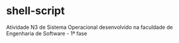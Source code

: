 # shell-script
Atividade N3 de Sistema Operacional desenvolvido na faculdade de Engenharia de Software - 1ª fase
